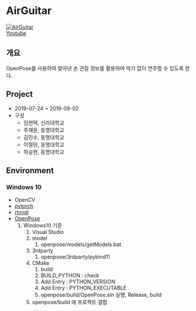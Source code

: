 # AirGuitar
[![AirGuitar](http://img.youtube.com/vi/RaQGj5DZogk/0.jpg)](https://www.youtube.com/watch?v=RaQGj5DZogk)    
[Youtube](https://www.youtube.com/watch?v=RaQGj5DZogk)    

## 개요
OpenPose를 사용하여 찾아낸 손 관절 정보를 활용하여 악기 없이 연주할 수 있도록 한다.

## Project
- 2019-07-24 \~ 2019-08-02
- 구성
   - 임현택, 신라대학교
   - 주재윤, 동명대학교
   - 김민수, 동명대학교
   - 이철민, 동명대학교
   - 하승현, 동명대학교

## Environment

### Windows 10
- OpenCV
- [pytorch](https://pytorch.org/)
- [rtmidi](https://pypi.org/project/python-rtmidi/)
- [OpenPose](https://github.com/CMU-Perceptual-Computing-Lab/openpose)
    1. Windows10 기준
        1. Visual Studio
        1. model
            1. openpose/models/getModels.bat
        1. 3rdparty 
            1. openpose/3rdparty/pybind11
        1. CMake
            1. build
            1. BUILD_PYTHON : check
            1. Add Entry : PYTHON_VERSION
            1. Add Entry : PYTHON_EXECUTABLE
            1. openpose/build/OpenPose.sln 실행, Release, build
        1. openpose/build 에 프로젝트 결합

